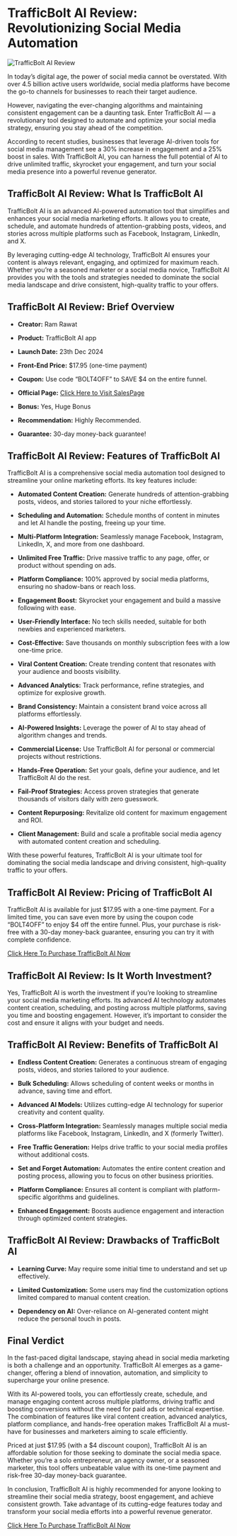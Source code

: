 # TrafficBolt AI Review: Revolutionizing Social Media Automation
![TrafficBolt AI Review](https://github.com/user-attachments/assets/42e2ca6b-470e-4289-83b7-a46d9fde208e)

In today’s digital age, the power of social media cannot be overstated. With over 4.5 billion active users worldwide, social media platforms have become the go-to channels for businesses to reach their target audience.

However, navigating the ever-changing algorithms and maintaining consistent engagement can be a daunting task. Enter TrafficBolt AI — a revolutionary tool designed to automate and optimize your social media strategy, ensuring you stay ahead of the competition.

According to recent studies, businesses that leverage AI-driven tools for social media management see a 30% increase in engagement and a 25% boost in sales. With TrafficBolt AI, you can harness the full potential of AI to drive unlimited traffic, skyrocket your engagement, and turn your social media presence into a powerful revenue generator.

## TrafficBolt AI Review: What Is TrafficBolt AI

TrafficBolt AI is an advanced AI-powered automation tool that simplifies and enhances your social media marketing efforts. It allows you to create, schedule, and automate hundreds of attention-grabbing posts, videos, and stories across multiple platforms such as Facebook, Instagram, LinkedIn, and X.

By leveraging cutting-edge AI technology, TrafficBolt AI ensures your content is always relevant, engaging, and optimized for maximum reach. Whether you’re a seasoned marketer or a social media novice, TrafficBolt AI provides you with the tools and strategies needed to dominate the social media landscape and drive consistent, high-quality traffic to your offers.

## TrafficBolt AI Review: Brief Overview

* **Creator:** Ram Rawat

* **Product:** TrafficBolt AI app

* **Launch Date:** 23th Dec 2024

* **Front-End Price:** $17.95 (one-time payment)

* **Coupon:** Use code “BOLT4OFF” to SAVE $4 on the entire funnel.

* **Official Page:** [Click Here to Visit SalesPage](https://bit.ly/4j4deZo)

* **Bonus:** Yes, Huge Bonus

* **Recommendation:** Highly Recommended.

* **Guarantee:** 30-day money-back guarantee!

## TrafficBolt AI Review: Features of TrafficBolt AI

TrafficBolt AI is a comprehensive social media automation tool designed to streamline your online marketing efforts. Its key features include:

* **Automated Content Creation:** Generate hundreds of attention-grabbing posts, videos, and stories tailored to your niche effortlessly.

* **Scheduling and Automation:** Schedule months of content in minutes and let AI handle the posting, freeing up your time.

* **Multi-Platform Integration:** Seamlessly manage Facebook, Instagram, LinkedIn, X, and more from one dashboard.

* **Unlimited Free Traffic:** Drive massive traffic to any page, offer, or product without spending on ads.

* **Platform Compliance:** 100% approved by social media platforms, ensuring no shadow-bans or reach loss.

* **Engagement Boost:** Skyrocket your engagement and build a massive following with ease.

* **User-Friendly Interface:** No tech skills needed, suitable for both newbies and experienced marketers.

* **Cost-Effective:** Save thousands on monthly subscription fees with a low one-time price.

* **Viral Content Creation:** Create trending content that resonates with your audience and boosts visibility.

* **Advanced Analytics:** Track performance, refine strategies, and optimize for explosive growth.

* **Brand Consistency:** Maintain a consistent brand voice across all platforms effortlessly.

* **AI-Powered Insights:** Leverage the power of AI to stay ahead of algorithm changes and trends.

* **Commercial License:** Use TrafficBolt AI for personal or commercial projects without restrictions.

* **Hands-Free Operation:** Set your goals, define your audience, and let TrafficBolt AI do the rest.

* **Fail-Proof Strategies:** Access proven strategies that generate thousands of visitors daily with zero guesswork.

* **Content Repurposing:** Revitalize old content for maximum engagement and ROI.

* **Client Management:** Build and scale a profitable social media agency with automated content creation and scheduling.

With these powerful features, TrafficBolt AI is your ultimate tool for dominating the social media landscape and driving consistent, high-quality traffic to your offers.

## TrafficBolt AI Review: Pricing of TrafficBolt AI

TrafficBolt AI is available for just $17.95 with a one-time payment. For a limited time, you can save even more by using the coupon code “BOLT4OFF” to enjoy $4 off the entire funnel. Plus, your purchase is risk-free with a 30-day money-back guarantee, ensuring you can try it with complete confidence.

[Click Here To Purchase TrafficBolt AI Now](https://bit.ly/4j4deZo)

## TrafficBolt AI Review: Is It Worth Investment?

Yes, TrafficBolt AI is worth the investment if you’re looking to streamline your social media marketing efforts. Its advanced AI technology automates content creation, scheduling, and posting across multiple platforms, saving you time and boosting engagement. However, it’s important to consider the cost and ensure it aligns with your budget and needs.

## TrafficBolt AI Review: Benefits of TrafficBolt AI

* **Endless Content Creation:** Generates a continuous stream of engaging posts, videos, and stories tailored to your audience.

* **Bulk Scheduling:** Allows scheduling of content weeks or months in advance, saving time and effort.

* **Advanced AI Models:** Utilizes cutting-edge AI technology for superior creativity and content quality.

* **Cross-Platform Integration:** Seamlessly manages multiple social media platforms like Facebook, Instagram, LinkedIn, and X (formerly Twitter).

* **Free Traffic Generation:** Helps drive traffic to your social media profiles without additional costs.

* **Set and Forget Automation:** Automates the entire content creation and posting process, allowing you to focus on other business priorities.

* **Platform Compliance:** Ensures all content is compliant with platform-specific algorithms and guidelines.

* **Enhanced Engagement:** Boosts audience engagement and interaction through optimized content strategies.

## TrafficBolt AI Review: Drawbacks of TrafficBolt AI

* **Learning Curve:** May require some initial time to understand and set up effectively.

* **Limited Customization:** Some users may find the customization options limited compared to manual content creation.

* **Dependency on AI:** Over-reliance on AI-generated content might reduce the personal touch in posts.

## Final Verdict

In the fast-paced digital landscape, staying ahead in social media marketing is both a challenge and an opportunity. TrafficBolt AI emerges as a game-changer, offering a blend of innovation, automation, and simplicity to supercharge your online presence.

With its AI-powered tools, you can effortlessly create, schedule, and manage engaging content across multiple platforms, driving traffic and boosting conversions without the need for paid ads or technical expertise. The combination of features like viral content creation, advanced analytics, platform compliance, and hands-free operation makes TrafficBolt AI a must-have for businesses and marketers aiming to scale efficiently.

Priced at just $17.95 (with a $4 discount coupon), TrafficBolt AI is an affordable solution for those seeking to dominate the social media space. Whether you’re a solo entrepreneur, an agency owner, or a seasoned marketer, this tool offers unbeatable value with its one-time payment and risk-free 30-day money-back guarantee.

In conclusion, TrafficBolt AI is highly recommended for anyone looking to streamline their social media strategy, boost engagement, and achieve consistent growth. Take advantage of its cutting-edge features today and transform your social media efforts into a powerful revenue generator.

[Click Here To Purchase TrafficBolt AI Now](https://bit.ly/4j4deZo)
